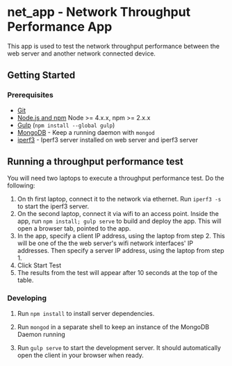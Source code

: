 # net_app - Network Throughput Performance App
This app is used to test the network throughput performance between the web server and another network connected device.

## Getting Started

### Prerequisites

- [Git](https://git-scm.com/)
- [Node.js and npm](nodejs.org) Node >= 4.x.x, npm >= 2.x.x
- [Gulp](http://gulpjs.com/) (`npm install --global gulp`)
- [MongoDB](https://www.mongodb.org/) - Keep a running daemon with `mongod`
- [iperf3](https://iperf.fr/iperf-download.php) - Iperf3 server installed on web server and iperf3 server 

## Running a throughput performance test
You will need two laptops to execute a throughput performance test. Do the following:
1. On th first laptop, connect it to the network via ethernet. Run `iperf3 -s` to start the iperf3 server. 
2. On the second laptop, connect it via wifi to an access point. Inside the app, run `npm install; gulp serve` to build and deploy the app. This will open a browser tab, pointed to the app.
3. In the app, specify a client IP address, using the laptop from step 2. This will be one of the the web server's wifi network interfaces' IP addresses. Then specify a server IP address, using the laptop from step 1.
4. Click Start Test
5. The results from the test will appear after 10 seconds at the top of the table.

### Developing

1. Run `npm install` to install server dependencies.

2. Run `mongod` in a separate shell to keep an instance of the MongoDB Daemon running

3. Run `gulp serve` to start the development server. It should automatically open the client in your browser when ready.

